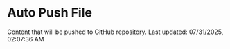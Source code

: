 # Auto Push File

Content that will be pushed to GitHub repository.
Last updated: 07/31/2025, 02:07:36 AM